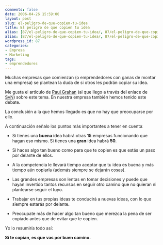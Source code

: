 ```yaml
---
comments: false
date: 2006-04-26 15:59:00
layout: post
slug: el-peligro-de-que-copien-tu-idea
title: El peligro de que copien tu idea
alias: [87/el-peligro-de-que-copien-tu-idea/, 87/el-peligro-de-que-copien-tu-idea]
alias: [87/el-peligro-de-que-copien-tu-idea/, 87/el-peligro-de-que-copien-tu-idea]
wordpress_id: 87
categories:
- Empresa
- Marketing
tags:
- emprendedores
---
```


Muchas empresas que comienzan (o emprendedores con ganas de montar una empresa) se plantean la duda de si otros les podrán copiar su idea.





Me gusta el artículo de [Paul Grahan](http://paulgraham.infogami.com/blog) (al que llego a través del enlace de [SvN](http://37signals.com/svn/archives2/sunspots_kick_in_discovery_edition.php))
sobre este tema.  En nuestra empresa también hemos tenido este debate.




La conclusión a la que hemos llegado es que no hay que preocuparse por ello.




A continuación señalo los puntos más importantes a tener en cuenta:






  * Si tienes una **buena** idea habrá otras **15** empresas funcionando que hagan eso mismo.  Si tienes una **gran** idea habrá **50**.


  * Si haces algo tan bueno como para que te copien es que estás un paso por delante de ellos.


  * A la competencia le llevará tiempo aceptar que tu idea es buena y más tiempo aún copiarla (además siempre se dejarán cosas).


  * Las grandes empresas son lentas en tomar decisiones y puede que hayan invertido tantos recursos en seguir otro camino que no quieran ni plantearse seguir el tuyo.


  * Trabajar en tus propias ideas te conducirá a nuevas ideas, con lo que siempre estarás por delante.


  * Preocupate más de hacer algo tan bueno que merezca la pena de ser copiado antes que de evitar que te copien.




Yo lo resumiría todo así:



**Si te copian, es que vas por buen camino.**

